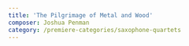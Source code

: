 ```yaml
---
title: 'The Pilgrimage of Metal and Wood'
composer: Joshua Penman
category: /premiere-categories/saxophone-quartets
---
```

